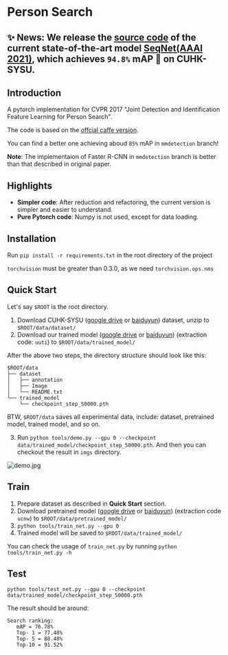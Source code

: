 # Person Search

## :sparkles: News: We release the [source code](https://github.com/serend1p1ty/SeqNet.git) of the current state-of-the-art model [SeqNet(AAAI 2021)](https://arxiv.org/abs/2103.10148), which achieves `94.8%` mAP :rocket: on CUHK-SYSU.

## Introduction

A pytorch implementation for CVPR 2017 "Joint Detection and Identification Feature Learning for Person Search".

The code is based on the [offcial caffe version](https://github.com/ShuangLI59/person_search.git).

You can find a better one achieving aboud `85%` mAP in `mmdetection` branch!

**Note**: The implementaion of Faster R-CNN in `mmdetection` branch is better than that described in original paper.

## Highlights

- **Simpler code**: After reduction and refactoring, the current version is simpler and easier to understand.
- **Pure Pytorch code**: Numpy is not used, except for data loading.

## Installation

Run `pip install -r requirements.txt` in the root directory of the project

`torchvision` must be greater than 0.3.0, as we need `torchvision.ops.nms`

## Quick Start

Let's say `$ROOT` is the root directory.

1. Download CUHK-SYSU ([google drive](https://drive.google.com/open?id=1z3LsFrJTUeEX3-XjSEJMOBrslxD2T5af) or [baiduyun](https://pan.baidu.com/s/1jHLfeZk)) dataset, unzip to `$ROOT/data/dataset/`
2. Download our trained model ([google drive](https://drive.google.com/open?id=1ta6YfttPLsMSiip3sn9TqzOeSTG4ASdd) or [baiduyun](https://pan.baidu.com/s/1myLvpWHWJcAne3xDVuvQGg)) (extraction code: `uuti`) to `$ROOT/data/trained_model/`

After the above two steps, the directory structure should look like this:

```
$ROOT/data
├── dataset
│   ├── annotation
│   ├── Image
│   └── README.txt
└── trained_model
    └── checkpoint_step_50000.pth
```

BTW, `$ROOT/data` saves all experimental data, include: dataset, pretrained model, trained model, and so on.

3. Run `python tools/demo.py --gpu 0 --checkpoint data/trained_model/checkpoint_step_50000.pth`.
   And then you can checkout the result in `imgs` directory.

![demo.jpg](./imgs/demo.jpg)

## Train

1. Prepare dataset as described in **Quick Start** section.
2. Download pretrained model ([google drive](https://drive.google.com/open?id=1vFDwjG12WC43Blo6ea_TZASDQr0lvxiM) or [baiduyun](https://pan.baidu.com/s/1dC8dEuB_8pV8m6Msrj8dXw)) (extraction code `ucnw`) to `$ROOT/data/pretrained_model/`
3. `python tools/train_net.py --gpu 0`
4. Trained model will be saved to `$ROOT/data/trained_model/`

You can check the usage of `train_net.py` by running `python tools/train_net.py -h`

## Test

`python tools/test_net.py --gpu 0 --checkpoint data/trained_model/checkpoint_step_50000.pth`

The result should be around:

```
Search ranking:
   mAP = 76.78%
   Top- 1 = 77.48%
   Top- 5 = 88.48%
   Top-10 = 91.52%
```
